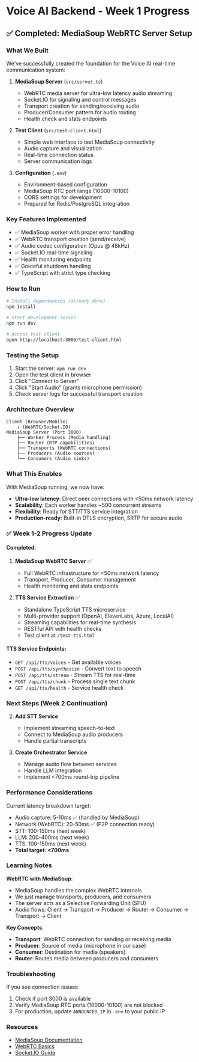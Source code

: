 # Voice AI Backend - Week 1 Progress

## ✅ Completed: MediaSoup WebRTC Server Setup

### What We Built

We've successfully created the foundation for the Voice AI real-time communication system:

1. **MediaSoup Server** (`src/server.ts`)
   - WebRTC media server for ultra-low latency audio streaming
   - Socket.IO for signaling and control messages
   - Transport creation for sending/receiving audio
   - Producer/Consumer pattern for audio routing
   - Health check and stats endpoints

2. **Test Client** (`src/test-client.html`)
   - Simple web interface to test MediaSoup connectivity
   - Audio capture and visualization
   - Real-time connection status
   - Server communication logs

3. **Configuration** (`.env`)
   - Environment-based configuration
   - MediaSoup RTC port range (10000-10100)
   - CORS settings for development
   - Prepared for Redis/PostgreSQL integration

### Key Features Implemented

- ✅ MediaSoup worker with proper error handling
- ✅ WebRTC transport creation (send/receive)
- ✅ Audio codec configuration (Opus @ 48kHz)
- ✅ Socket.IO real-time signaling
- ✅ Health monitoring endpoints
- ✅ Graceful shutdown handling
- ✅ TypeScript with strict type checking

### How to Run

```bash
# Install dependencies (already done)
npm install

# Start development server
npm run dev

# Access test client
open http://localhost:3000/test-client.html
```

### Testing the Setup

1. Start the server: `npm run dev`
2. Open the test client in browser
3. Click "Connect to Server"
4. Click "Start Audio" (grants microphone permission)
5. Check server logs for successful transport creation

### Architecture Overview

```
Client (Browser/Mobile)
    ↓ (WebRTC/Socket.IO)
MediaSoup Server (Port 3000)
    ├── Worker Process (Media handling)
    ├── Router (RTP capabilities)
    ├── Transports (WebRTC connections)
    ├── Producers (Audio sources)
    └── Consumers (Audio sinks)
```

### What This Enables

With MediaSoup running, we now have:
- **Ultra-low latency**: Direct peer connections with <50ms network latency
- **Scalability**: Each worker handles ~500 concurrent streams
- **Flexibility**: Ready for STT/TTS service integration
- **Production-ready**: Built-in DTLS encryption, SRTP for secure audio

### ✅ Week 1-2 Progress Update

#### Completed:
1. **MediaSoup WebRTC Server** ✅
   - Full WebRTC infrastructure for <50ms network latency
   - Transport, Producer, Consumer management
   - Health monitoring and stats endpoints

2. **TTS Service Extraction** ✅
   - Standalone TypeScript TTS microservice
   - Multi-provider support (OpenAI, ElevenLabs, Azure, LocalAI)
   - Streaming capabilities for real-time synthesis
   - RESTful API with health checks
   - Test client at `/test-tts.html`

#### TTS Service Endpoints:
- `GET /api/tts/voices` - Get available voices
- `POST /api/tts/synthesize` - Convert text to speech
- `POST /api/tts/stream` - Stream TTS for real-time
- `POST /api/tts/chunk` - Process single text chunk
- `GET /api/tts/health` - Service health check

### Next Steps (Week 2 Continuation)

2. **Add STT Service**
   - Implement streaming speech-to-text
   - Connect to MediaSoup audio producers
   - Handle partial transcripts

3. **Create Orchestrator Service**
   - Manage audio flow between services
   - Handle LLM integration
   - Implement <700ms round-trip pipeline

### Performance Considerations

Current latency breakdown target:
- Audio capture: 5-10ms ✅ (handled by MediaSoup)
- Network (WebRTC): 20-50ms ✅ (P2P connection ready)
- STT: 100-150ms (next week)
- LLM: 200-400ms (next week)
- TTS: 100-150ms (next week)
- **Total target: <700ms**

### Learning Notes

**WebRTC with MediaSoup**:
- MediaSoup handles the complex WebRTC internals
- We just manage transports, producers, and consumers
- The server acts as a Selective Forwarding Unit (SFU)
- Audio flows: Client → Transport → Producer → Router → Consumer → Transport → Client

**Key Concepts**:
- **Transport**: WebRTC connection for sending or receiving media
- **Producer**: Source of media (microphone in our case)
- **Consumer**: Destination for media (speakers)
- **Router**: Routes media between producers and consumers

### Troubleshooting

If you see connection issues:
1. Check if port 3000 is available
2. Verify MediaSoup RTC ports (10000-10100) are not blocked
3. For production, update `ANNOUNCED_IP` in `.env` to your public IP

### Resources

- [MediaSoup Documentation](https://mediasoup.org/documentation/v3/)
- [WebRTC Basics](https://webrtc.org/getting-started/overview)
- [Socket.IO Guide](https://socket.io/docs/v4/)